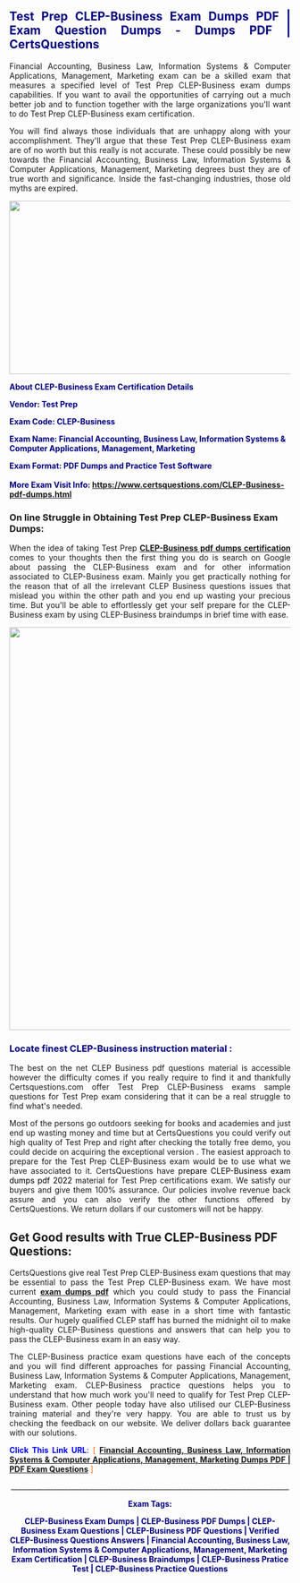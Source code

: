 <h2 style="text-align: justify;"><span style="color: #000080;">Test Prep CLEP-Business Exam Dumps PDF | Exam Question Dumps - Dumps PDF | CertsQuestions</span></h2>
<p style="text-align: justify;">Financial Accounting, Business Law, Information Systems & Computer Applications, Management, Marketing exam can be a skilled exam that measures a specified level of Test Prep  CLEP-Business exam dumps capabilities. If you want to avail the opportunities of carrying out a much better job and to function together with the large organizations you'll want to do Test Prep CLEP-Business exam certification.</p>
<p style="text-align: justify;">You will find always those individuals that are unhappy along with your accomplishment. They'll argue that these Test Prep  CLEP-Business exam are of no worth but this really is not accurate. These could possibly be new towards the Financial Accounting, Business Law, Information Systems & Computer Applications, Management, Marketing degrees bust they are of true worth and significance. Inside the fast-changing industries, those old myths are expired.</p>
<p><img style="display: block; margin-left: auto; margin-right: auto;" src="https://i.imgur.com/eaP4ae9.png" width="840" height="310" /></p>
<p><span style="color: #000080;"><strong>About CLEP-Business Exam Certification Details</strong></span></p>
<p><span style="color: #000080;"><strong>Vendor: Test Prep<br /></strong></span></p>
<p><span style="color: #000080;"><strong>Exam Code: CLEP-Business</strong></span></p>
<p><span style="color: #000080;"><strong>Exam Name: Financial Accounting, Business Law, Information Systems & Computer Applications, Management, Marketing</strong></span></p>
<p><span style="color: #000080;"><strong>Exam Format: PDF Dumps and Practice Test Software<br /><br />More Exam Visit Info: <span style="color: #ff6600;"><a href="https://www.certsquestions.com/CLEP-Business-pdf-dumps.html">https://www.certsquestions.com/CLEP-Business-pdf-dumps.html</a></span></strong></span></p>
<h3>On line Struggle in Obtaining Test Prep CLEP-Business Exam Dumps:</h3>
<p style="text-align: justify;">When the idea of taking Test Prep <a href="https://www.certsquestions.com/CLEP-Business-pdf-dumps.html"><strong> CLEP-Business pdf dumps certification</strong></a> comes to your thoughts then the first thing you do is search on Google about passing the CLEP-Business exam and for other information associated to CLEP-Business exam. Mainly you get practically nothing for the reason that of all the irrelevant CLEP Business questions issues that mislead you within the other path and you end up wasting your precious time. But you'll be able to effortlessly get your self prepare for the CLEP-Business exam by using CLEP-Business braindumps in brief time with ease.</p>
<p><a href="https://www.certsquestions.com/CLEP-Business-pdf-dumps.html"><img style="display: block; margin-left: auto; margin-right: auto;" src="https://i.imgur.com/pxhoKQ2.png" width="720" /></a></p>
<h3><span style="color: #000080;">Locate finest  CLEP-Business instruction material :</span></h3>
<p style="text-align: justify;">The best on the net CLEP Business pdf questions material is accessible however the difficulty comes if you really require to find it and thankfully Certsquestions.com offer Test Prep CLEP-Business exams sample questions for Test Prep  exam considering that it can be a real struggle to find what's needed.</p>
<p style="text-align: justify;">Most of the persons go outdoors seeking for books and academies and just end up wasting money and time but at CertsQuestions you could verify out high quality of Test Prep  and right after checking the totally free demo, you could decide on acquiring the exceptional version . The easiest approach to prepare for the Test Prep CLEP-Business exam would be to use what we have associated to it. CertsQuestions have <span style="color: #000000;">prepare CLEP-Business exam dumps pdf 2022</span> material for Test Prep certifications exam. We satisfy our buyers and give them 100% assurance. Our policies involve revenue back assure and you can also verify the other functions offered by CertsQuestions. We return dollars if our customers will not be happy.</p>
<h2>Get Good results with True CLEP-Business PDF Questions:</h2>
<p style="text-align: justify;">CertsQuestions give real Test Prep CLEP-Business exam questions that may be essential to pass the Test Prep  CLEP-Business exam. We have most current<strong>&nbsp;<a href="https://www.certsquestions.com/">exam dumps pdf</a></strong>&nbsp;which you could study to pass the Financial Accounting, Business Law, Information Systems & Computer Applications, Management, Marketing exam with ease in a short time with fantastic results. Our hugely qualified CLEP staff has burned the midnight oil to make high-quality CLEP-Business questions and answers that can help you to pass the CLEP-Business exam in an easy way.</p>
<p style="text-align: justify;">The CLEP-Business practice exam questions have each of the concepts and you will find different approaches for passing Financial Accounting, Business Law, Information Systems & Computer Applications, Management, Marketing exam. CLEP-Business practice questions helps you to understand that how much work you'll need to qualify for Test Prep  CLEP-Business exam. Other people today have also utilised our CLEP-Business training material and they're very happy. You are able to trust us by checking the feedback on our website. We deliver dollars back guarantee with our solutions.</p>
<p style="text-align: justify;"><span style="color: #0000ff;"><strong>Click This Link URL</strong>:</span> <span style="color: #ff6600;">[ <strong><a href="https://www.certsquestions.com/clep-certification.html">Financial Accounting, Business Law, Information Systems & Computer Applications, Management, Marketing Dumps PDF | PDF Exam Questions</a></strong> ]</span></p>
<p style="text-align: center;">______________________________________________________________________________</p>
<p style="text-align: center;"><span style="color: #000080;"><strong>Exam Tags:</strong></span></p>
<p style="text-align: center;"><span style="color: #000080;"><strong>CLEP-Business Exam Dumps | CLEP-Business PDF Dumps | CLEP-Business Exam Questions | CLEP-Business PDF Questions | Verified CLEP-Business Questions Answers | Financial Accounting, Business Law, Information Systems & Computer Applications, Management, Marketing Exam Certification | CLEP-Business Braindumps | CLEP-Business Pratice Test | CLEP-Business Practice Questions</strong></span></p>
